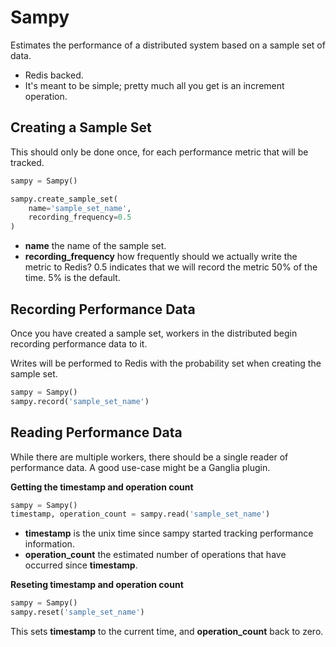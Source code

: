 Sampy
=====

Estimates the performance of a distributed system based on a sample set of data.

* Redis backed.
* It's meant to be simple; pretty much all you get is an increment operation.

Creating a Sample Set
---------------------

This should only be done once, for each performance metric that will be tracked.

```python
sampy = Sampy()

sampy.create_sample_set(
    name='sample_set_name',
	recording_frequency=0.5
)
```

* **name** the name of the sample set.
* **recording\_frequency** how frequently should we actually write the metric to Redis? 0.5 indicates that we will record the metric 50% of the time. 5% is the default.

Recording Performance Data
---------------------------

Once you have created a sample set, workers in the distributed begin recording performance data to it.

Writes will be performed to Redis with the probability set when creating the sample set.

```python
sampy = Sampy()
sampy.record('sample_set_name')
```

Reading Performance Data
------------------------

While there are multiple workers, there should be a single reader of performance data. A good use-case might be a Ganglia plugin.

**Getting the timestamp and operation count**

```python
sampy = Sampy()
timestamp, operation_count = sampy.read('sample_set_name')
```

* **timestamp** is the unix time since sampy started tracking performance information.
* **operation\_count** the estimated number of operations that have occurred since **timestamp**.

**Reseting timestamp and operation count**

```python
sampy = Sampy()
sampy.reset('sample_set_name')
```

This sets **timestamp** to the current time, and **operation\_count** back to zero.